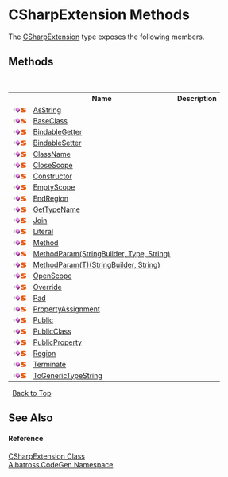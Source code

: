 # CSharpExtension Methods
 

The <a href="8a7aa5fc-87d7-fad7-7f4e-09d871e64f31">CSharpExtension</a> type exposes the following members.


## Methods
&nbsp;<table><tr><th></th><th>Name</th><th>Description</th></tr><tr><td>![Public method](media/pubmethod.gif "Public method")![Static member](media/static.gif "Static member")</td><td><a href="393adb3f-5423-992a-c426-236cb94fcd09">AsString</a></td><td /></tr><tr><td>![Public method](media/pubmethod.gif "Public method")![Static member](media/static.gif "Static member")</td><td><a href="2aeec162-ae3a-3348-4537-96a2ebe697b9">BaseClass</a></td><td /></tr><tr><td>![Public method](media/pubmethod.gif "Public method")![Static member](media/static.gif "Static member")</td><td><a href="8cd26ebb-4832-a62e-972c-4ecd0fe2f398">BindableGetter</a></td><td /></tr><tr><td>![Public method](media/pubmethod.gif "Public method")![Static member](media/static.gif "Static member")</td><td><a href="01e20161-6a4f-06b0-820c-60478b648888">BindableSetter</a></td><td /></tr><tr><td>![Public method](media/pubmethod.gif "Public method")![Static member](media/static.gif "Static member")</td><td><a href="b31fd25b-8456-6c8d-94ea-91de20ab4343">ClassName</a></td><td /></tr><tr><td>![Public method](media/pubmethod.gif "Public method")![Static member](media/static.gif "Static member")</td><td><a href="5b317b3b-84c7-1f6e-9d93-6035cb47f029">CloseScope</a></td><td /></tr><tr><td>![Public method](media/pubmethod.gif "Public method")![Static member](media/static.gif "Static member")</td><td><a href="6a4a424b-8f21-2edc-f535-19f795c50c80">Constructor</a></td><td /></tr><tr><td>![Public method](media/pubmethod.gif "Public method")![Static member](media/static.gif "Static member")</td><td><a href="d6db4461-f3e2-fbc0-1d89-fdff7d869409">EmptyScope</a></td><td /></tr><tr><td>![Public method](media/pubmethod.gif "Public method")![Static member](media/static.gif "Static member")</td><td><a href="00cfe41c-49f1-3114-cfbc-4b6ca8ed1864">EndRegion</a></td><td /></tr><tr><td>![Public method](media/pubmethod.gif "Public method")![Static member](media/static.gif "Static member")</td><td><a href="190a4ef0-5d13-b178-acdb-d731f6dfb986">GetTypeName</a></td><td /></tr><tr><td>![Public method](media/pubmethod.gif "Public method")![Static member](media/static.gif "Static member")</td><td><a href="5c81983e-1c98-3842-f145-216d57213f1a">Join</a></td><td /></tr><tr><td>![Public method](media/pubmethod.gif "Public method")![Static member](media/static.gif "Static member")</td><td><a href="9d51d3aa-2165-d4fa-205f-910e76414454">Literal</a></td><td /></tr><tr><td>![Public method](media/pubmethod.gif "Public method")![Static member](media/static.gif "Static member")</td><td><a href="bd2652d9-057c-a896-1bd6-af8e87e109c7">Method</a></td><td /></tr><tr><td>![Public method](media/pubmethod.gif "Public method")![Static member](media/static.gif "Static member")</td><td><a href="8d000c38-e1e0-0bbf-3c51-75c808e412f8">MethodParam(StringBuilder, Type, String)</a></td><td /></tr><tr><td>![Public method](media/pubmethod.gif "Public method")![Static member](media/static.gif "Static member")</td><td><a href="8b0f762d-c278-0a23-2a13-4bb5ba4d5375">MethodParam(T)(StringBuilder, String)</a></td><td /></tr><tr><td>![Public method](media/pubmethod.gif "Public method")![Static member](media/static.gif "Static member")</td><td><a href="70236819-f697-dedc-9da8-bdb4fb15d8e0">OpenScope</a></td><td /></tr><tr><td>![Public method](media/pubmethod.gif "Public method")![Static member](media/static.gif "Static member")</td><td><a href="f2066980-4647-7cff-90a8-17148327fb6d">Override</a></td><td /></tr><tr><td>![Public method](media/pubmethod.gif "Public method")![Static member](media/static.gif "Static member")</td><td><a href="8eb43bb5-a7c2-138d-6015-69febc3d008a">Pad</a></td><td /></tr><tr><td>![Public method](media/pubmethod.gif "Public method")![Static member](media/static.gif "Static member")</td><td><a href="42e9d126-7bdd-c35d-0472-7c580c8684ff">PropertyAssignment</a></td><td /></tr><tr><td>![Public method](media/pubmethod.gif "Public method")![Static member](media/static.gif "Static member")</td><td><a href="ec2cddc9-768f-08f4-0f4a-3cffa25e5a9e">Public</a></td><td /></tr><tr><td>![Public method](media/pubmethod.gif "Public method")![Static member](media/static.gif "Static member")</td><td><a href="36975981-fb56-e2f0-b8fc-51048a35ece2">PublicClass</a></td><td /></tr><tr><td>![Public method](media/pubmethod.gif "Public method")![Static member](media/static.gif "Static member")</td><td><a href="4030af54-1ad5-4cb9-2938-aef3ecd4c85a">PublicProperty</a></td><td /></tr><tr><td>![Public method](media/pubmethod.gif "Public method")![Static member](media/static.gif "Static member")</td><td><a href="b5af1e56-970b-0b39-f4a4-54ce3040b085">Region</a></td><td /></tr><tr><td>![Public method](media/pubmethod.gif "Public method")![Static member](media/static.gif "Static member")</td><td><a href="c76c6da6-0b77-0ed1-7682-bf39a951c913">Terminate</a></td><td /></tr><tr><td>![Public method](media/pubmethod.gif "Public method")![Static member](media/static.gif "Static member")</td><td><a href="77b39b71-7069-a087-77b0-e075e6783189">ToGenericTypeString</a></td><td /></tr></table>&nbsp;
<a href="#csharpextension-methods">Back to Top</a>

## See Also


#### Reference
<a href="8a7aa5fc-87d7-fad7-7f4e-09d871e64f31">CSharpExtension Class</a><br /><a href="15cf6e12-be6a-9747-9980-acf9dcacbf1a">Albatross.CodeGen Namespace</a><br />